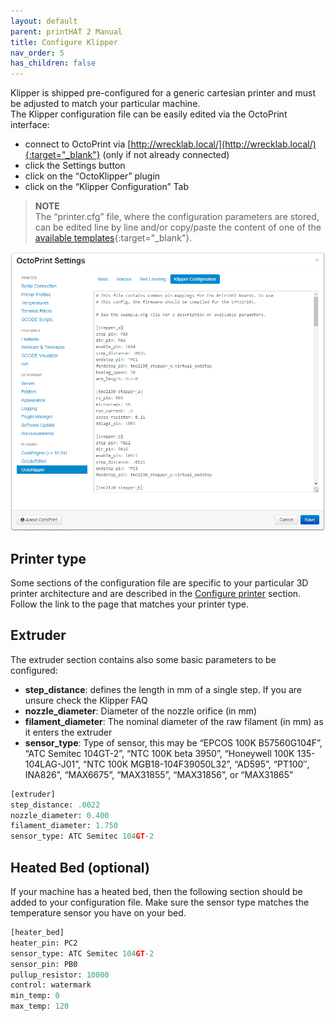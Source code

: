 ```yaml
---
layout: default
parent: printHAT 2 Manual
title: Configure Klipper
nav_order: 5
has_children: false
---
```


Klipper is shipped pre-configured for a generic cartesian printer and must be adjusted to match your particular machine.  
The Klipper configuration file can be easily edited via the OctoPrint interface:

- connect to OctoPrint via [http://wrecklab.local/](http://wrecklab.local/){:target="_blank"} (only if not already connected)
- click the Settings button
- click on the “OctoKlipper” plugin
- click on the “Klipper Configuration” Tab

> **NOTE**  
The “printer.cfg” file, where the configuration parameters are stored, can be edited line by line and/or copy/paste the content of one of the [available templates](https://github.com/wreck-lab/wrecklabOS/tree/devel/src/modules/klipper/filesystem/home/pi/klipper_config/config){:target="_blank"}.


![klipper-config](../assets/img/klipper-settings.png)


## Printer type
Some sections of the configuration file are specific to your particular 3D printer architecture and are described in the [Configure printer](printer) section. Follow the link to the page that matches your printer type.  

## Extruder
The extruder section contains also some basic parameters to be configured:

- **step_distance**: defines the length in mm of a single step. If you are unsure check the Klipper FAQ
- **nozzle_diameter**: Diameter of the nozzle orifice (in mm)
- **filament_diameter**: The nominal diameter of the raw filament (in mm) as it enters the extruder
- **sensor_type**: Type of sensor, this may be “EPCOS 100K B57560G104F”, “ATC Semitec 104GT-2”, “NTC 100K beta 3950”, “Honeywell 100K 135-104LAG-J01”, “NTC 100K MGB18-104F39050L32”, “AD595”, “PT100″, INA826”, “MAX6675”, “MAX31855”, “MAX31856”, or “MAX31865”

```py
[extruder]
step_distance: .0022
nozzle_diameter: 0.400
filament_diameter: 1.750
sensor_type: ATC Semitec 104GT-2
```

## Heated Bed (optional)
 If your machine has a heated bed, then the following section should be added to your configuration file. Make sure the sensor type matches the temperature sensor you have on your bed.

``` py
[heater_bed]
heater_pin: PC2
sensor_type: ATC Semitec 104GT-2
sensor_pin: PB0
pullup_resistor: 10000
control: watermark
min_temp: 0
max_temp: 120
```
